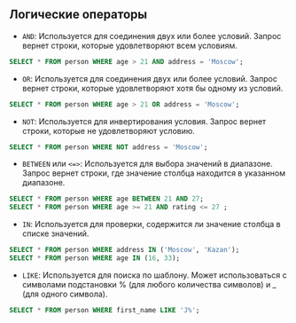 ## Логические операторы 

- `AND`: Используется для соединения двух или более условий. Запрос вернет строки, которые удовлетворяют всем условиям.

``` sql
SELECT * FROM person WHERE age > 21 AND address = 'Moscow';
```

- `OR`: Используется для соединения двух или более условий. Запрос вернет строки, которые удовлетворяют хотя бы одному из условий.

``` sql
SELECT * FROM person WHERE age > 21 OR address = 'Moscow';
```

- `NOT`: Используется для инвертирования условия. Запрос вернет строки, которые не удовлетворяют условию.

``` sql
SELECT * FROM person WHERE NOT address = 'Moscow';
```

- `BETWEEN` или `<=>`: Используется для выбора значений в диапазоне. Запрос вернет строки, где значение столбца находится в указанном диапазоне.

``` sql
SELECT * FROM person WHERE age BETWEEN 21 AND 27;
SELECT * FROM person WHERE age >= 21 AND rating <= 27 ;
```

- `IN`: Используется для проверки, содержится ли значение столбца в списке значений.

``` sql
SELECT * FROM person WHERE address IN ('Moscow', 'Kazan');
SELECT * FROM person WHERE age IN (16, 33);
```

- `LIKE`: Используется для поиска по шаблону. Может использоваться с символами подстановки % (для любого количества символов) и _ (для одного символа).

``` sql
SELECT * FROM person WHERE first_name LIKE 'J%';
```
